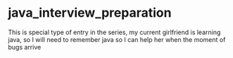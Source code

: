 # java_interview_preparation
This is special type of entry in the series, my current girlfriend is learning java, so I will need to remember java so I can help her when the moment of bugs arrive
